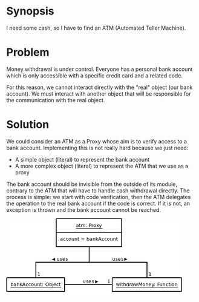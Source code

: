 # Synopsis

I need some cash, so I have to find an ATM (Automated Teller Machine).

# Problem

Money withdrawal is under control. Everyone has a personal bank account which is only accessible with a specific credit card and a related code.

For this reason, we cannot interact directly with the "real" object (our bank account). We must interact with another object that will be responsible for the communication with the real object.

# Solution

We could consider an ATM as a Proxy whose aim is to verify access to a bank account. Implementing this is not really hard because we just need:

  * A simple object (literal) to represent the bank account
  * A more complex object (literal) to represent the ATM that we use as a proxy

The bank account should be invisible from the outside of its module, contrary to the ATM that will have to handle cash withdrawal directly. The process is simple: we start with code verification, then the ATM delegates the operation to the real bank account if the code is correct. If it is not, an exception is thrown and the bank account cannot be reached. 

![Proxy (idiomatic)](Proxy.png)
